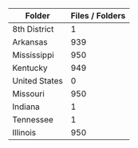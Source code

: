 | Folder        |   Files / Folders |
|---------------|-------------------|
| 8th District  |                 1 |
| Arkansas      |               939 |
| Mississippi   |               950 |
| Kentucky      |               949 |
| United States |                 0 |
| Missouri      |               950 |
| Indiana       |                 1 |
| Tennessee     |                 1 |
| Illinois      |               950 |